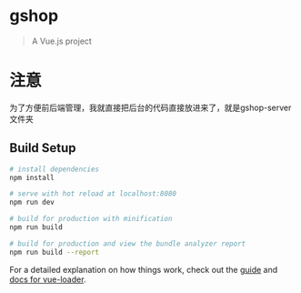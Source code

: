 # gshop

> A Vue.js project

# 注意
为了方便前后端管理，我就直接把后台的代码直接放进来了，就是gshop-server文件夹

## Build Setup

``` bash
# install dependencies
npm install

# serve with hot reload at localhost:8080
npm run dev

# build for production with minification
npm run build

# build for production and view the bundle analyzer report
npm run build --report
```

For a detailed explanation on how things work, check out the [guide](http://vuejs-templates.github.io/webpack/) and [docs for vue-loader](http://vuejs.github.io/vue-loader).

